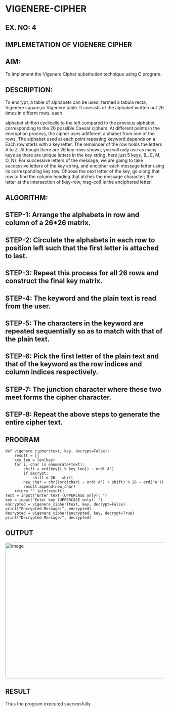 # VIGENERE-CIPHER
## EX. NO: 4
 

## IMPLEMETATION OF VIGENERE CIPHER
 

## AIM:

To implement the Vigenere Cipher substitution technique using C program.

## DESCRIPTION:

To encrypt, a table of alphabets can be used, termed a tabula recta, Vigenère square,or Vigenère table. It consists of the alphabet written out 26 times in differnt rows, each
 
alphabet shifted cyclically to the left compared to the previous alphabet, corresponding to the 26 possible Caesar ciphers. At different points in the encryption process, the cipher uses adifferent alphabet from one of the rows. The alphabet used at each point repeating keyword.depends on a Each row starts with a key letter. The remainder of the row holds the letters A to Z. Although there are 26 key rows shown, you will only use as many keys as there are unique letters in the key string, here just 5 keys, {L, E, M, O, N}. For successive letters of the message, we are going to take successive letters of the key string, and encipher each message letter using its corresponding key row. Choose the next letter of the key, go along that row to find the column heading that	atches the message character; the letter at the intersection of
[key-row, msg-col] is the enciphered letter.


## ALGORITHM:

## STEP-1: Arrange the alphabets in row and column of a 26*26 matrix.
## STEP-2: Circulate the alphabets in each row to position left such that the first letter is attached to last.
## STEP-3: Repeat this process for all 26 rows and construct the final key matrix.
## STEP-4: The keyword and the plain text is read from the user.
## STEP-5: The characters in the keyword are repeated sequentially so as to match with that of the plain text.
## STEP-6: Pick the first letter of the plain text and that of the keyword as the row indices and column indices respectively.
## STEP-7: The junction character where these two meet forms the cipher character.
## STEP-8: Repeat the above steps to generate the entire cipher text.


## PROGRAM
```
def vigenere_cipher(text, key, decrypt=False):
    result = []
    key_len = len(key)
    for i, char in enumerate(text):
        shift = ord(key[i % key_len]) - ord('A')
        if decrypt:
            shift = 26 - shift
        new_char = chr((ord(char) - ord('A') + shift) % 26 + ord('A'))
        result.append(new_char)
    return "".join(result)
text = input("Enter text (UPPERCASE only): ")
key = input("Enter key (UPPERCASE only): ")
encrypted = vigenere_cipher(text, key, decrypt=False)
print("Encrypted Message:", encrypted)
decrypted = vigenere_cipher(encrypted, key, decrypt=True)
print("Decrypted Message:", decrypted)

```

## OUTPUT
<img width="1547" height="429" alt="image" src="https://github.com/user-attachments/assets/1cbb5445-2647-43e8-a385-d35198aaaa5e" />

## RESULT
Thus the program executed successfully

